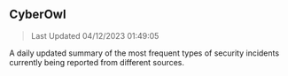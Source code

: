 ## CyberOwl 
> Last Updated 04/12/2023 01:49:05 


A daily updated summary of the most frequent types of security incidents currently being reported from different sources.

